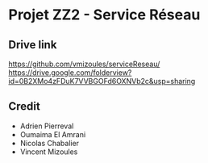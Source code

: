 # Projet ZZ2 - Service Réseau

## Drive link

https://github.com/vmizoules/serviceReseau/
https://drive.google.com/folderview?id=0B2XMo4zFDuK7VVBGOFd6OXNVb2c&usp=sharing

## Credit

  - Adrien Pierreval
  - Oumaima El Amrani
  - Nicolas Chabalier
  - Vincent Mizoules
